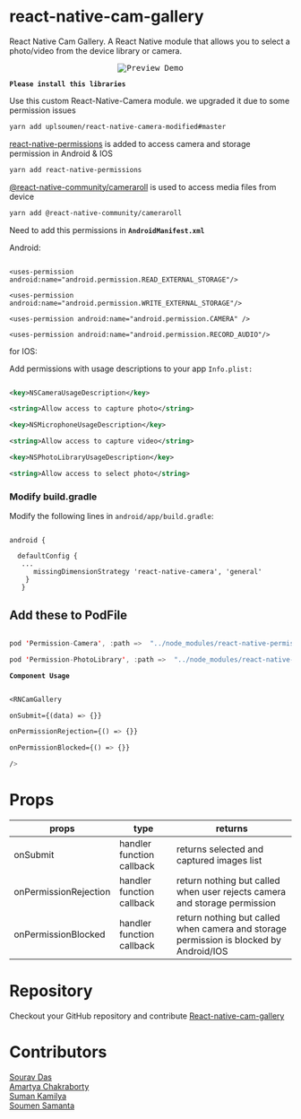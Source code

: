 
# react-native-cam-gallery

React Native Cam Gallery. A React Native module that allows you to select a photo/video from the device library or camera.

<p  align="center">

<kbd>

<img  src="https://github.com/novamaster-git/openSourceResources/blob/main/RNcamGalleryPreview.gif?raw=true" title="Preview Demo"/>

</kbd>

</p>



****`Please install this libraries`****

Use this custom React-Native-Camera module. we upgraded it due to some permission issues

```bash
yarn add uplsoumen/react-native-camera-modified#master

```

  [react-native-permissions](https://www.npmjs.com/package/react-native-permissions "react-native-permissions") is added to access camera and storage permission in Android & IOS

```bash
yarn add react-native-permissions

```

  

[@react-native-community/cameraroll](https://www.npmjs.com/package/@react-native-community/cameraroll "@react-native-community/cameraroll") is used to access media files from device
```bash
yarn add @react-native-community/cameraroll

```




Need to add this permissions in **`AndroidManifest.xml`**

  

Android:

  

```arduino

<uses-permission android:name="android.permission.READ_EXTERNAL_STORAGE"/>

<uses-permission android:name="android.permission.WRITE_EXTERNAL_STORAGE"/>

<uses-permission android:name="android.permission.CAMERA" />

<uses-permission android:name="android.permission.RECORD_AUDIO"/>

```

  

for IOS:

  

Add permissions with usage descriptions to your app `Info.plist:`

  

```xml

<key>NSCameraUsageDescription</key>

<string>Allow access to capture photo</string>

<key>NSMicrophoneUsageDescription</key>

<string>Allow access to capture video</string>

<key>NSPhotoLibraryUsageDescription</key>

<string>Allow access to select photo</string>

```

  

### **Modify build.gradle**

  

Modify the following lines in `android/app/build.gradle`:

  

```

android {

  defaultConfig {
   ...
      missingDimensionStrategy 'react-native-camera', 'general'
  	}
   }

```

  

## Add these to PodFile

  

```swift

pod 'Permission-Camera', :path =>  "../node_modules/react-native-permissions/ios/Camera"

pod 'Permission-PhotoLibrary', :path =>  "../node_modules/react-native-permissions/ios/PhotoLibrary"

```

  
  

****`Component Usage`****

  

```css

<RNCamGallery

onSubmit={(data) => {}}

onPermissionRejection={() => {}}

onPermissionBlocked={() => {}}

/>

```

# Props


| props | type |  returns |
|--|--|--|
| onSubmit | handler function callback | returns selected and captured images list |
| onPermissionRejection | handler function callback | return nothing but called when user rejects camera and storage permission |
| onPermissionBlocked | handler function callback | return nothing but called when camera and storage permission is blocked by Android/IOS |


# Repository 
Checkout your GitHub repository and contribute
[React-native-cam-gallery](https://github.com/uplsourav/react-native-cam-gallery "React-native-cam-gallery") <br/>

# Contributors 
[Sourav Das](https://github.com/uplsourav "UplSourav") <br/>
[Amartya Chakraborty](https://github.com/amartyach98 "Amartya Chakraborty") <br/>
[Suman Kamilya](https://github.com/sumankamilya "Suman Kamilya") <br/>
[Soumen Samanta](https://github.com/novamaster-git "Soumen Samanta") <br/>


